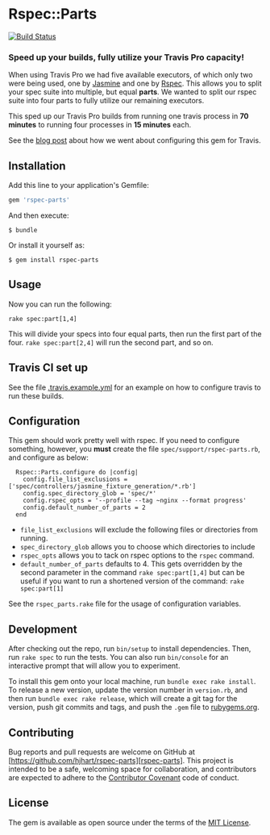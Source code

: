 # Rspec::Parts

[![Build Status](https://travis-ci.org/hjhart/rspec-parts.svg?branch=master)](https://travis-ci.org/hjhart/rspec-parts)

### Speed up your builds, fully utilize your Travis Pro capacity!

When using Travis Pro we had five available executors, of which only two were being used, one by [Jasmine][jasmine] and one by [Rspec][rspec].
This allows you to split your spec suite into multiple, but equal **parts**. We wanted to split our rspec suite into four parts to fully utilize our remaining executors.

This sped up our Travis Pro builds from running one travis process in **70 minutes** to running four processes in **15 minutes** each.

See the [blog post][blog-post] about how we went about configuring this gem for Travis.

## Installation

Add this line to your application's Gemfile:

```ruby
gem 'rspec-parts'
```

And then execute:

    $ bundle

Or install it yourself as:

    $ gem install rspec-parts

## Usage

Now you can run the following:

```shell
rake spec:part[1,4]
```

This will divide your specs into four equal parts, then run the first part of the four. `rake spec:part[2,4]` will run the second part, and so on.

## Travis CI set up

See the file [.travis.example.yml](https://github.com/hjhart/rspec-parts/blob/master/.travis.yml) for an example on how to configure travis to run these builds.

## Configuration

This gem should work pretty well with rspec. If you need to configure something, however, you **must** create the file `spec/support/rspec-parts.rb`, and configure as below:

      Rspec::Parts.configure do |config|
        config.file_list_exclusions = ['spec/controllers/jasmine_fixture_generation/*.rb']
        config.spec_directory_glob = 'spec/*'
        config.rspec_opts = '--profile --tag ~nginx --format progress'
        config.default_number_of_parts = 2
      end

* `file_list_exclusions` will exclude the following files or directories from running.
* `spec_directory_glob` allows you to choose which directories to include
* `rspec_opts` allows you to tack on rspec options to the `rspec` command.
* `default_number_of_parts` defaults to 4. This gets overridden by the second parameter in the command `rake spec:part[1,4]` but can be useful if you want to run a shortened version of the command: `rake spec:part[1]`

See the `rspec_parts.rake` file for the usage of configuration variables.

## Development

After checking out the repo, run `bin/setup` to install dependencies. Then, run `rake spec` to run the tests. You can also run `bin/console` for an interactive prompt that will allow you to experiment.

To install this gem onto your local machine, run `bundle exec rake install`. To release a new version, update the version number in `version.rb`, and then run `bundle exec rake release`, which will create a git tag for the version, push git commits and tags, and push the `.gem` file to [rubygems.org](https://rubygems.org).

## Contributing

Bug reports and pull requests are welcome on GitHub at [https://github.com/hjhart/rspec-parts][rspec-parts]. This project is intended to be a safe, welcoming space for collaboration, and contributors are expected to adhere to the [Contributor Covenant](contributor-covenant.org) code of conduct.

## License

The gem is available as open source under the terms of the [MIT License][mit-license].

[mit-license]: http://opensource.org/licenses/MIT
[jasmine]: https://github.com/jasmine/jasmine-gem
[rspec]: https://github.com/rspec/rspec
[rspec-parts]: https://github.com/hjhart/rspec-parts
[blog-post]: http://building.wanelo.com/2015/11/09/2015-11-9-fully-utilize-your-travis-pro-resources.html
